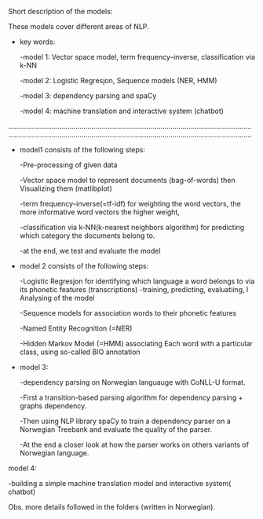 Short description of the models:


These models cover different areas of NLP.

- key words:

  -model 1:  Vector space model, term frequency–inverse, classification via k-NN

  -model 2: Logistic Regresjon, Sequence models (NER, HMM)

  -model 3: dependency parsing and spaCy

  -model 4:  machine translation  and  interactive system (chatbot)


...........................................................................................................................
...........................................................................................................................

- model1 consists of the following steps:

  -Pre-processing of given data
  
  -Vector space model to represent documents (bag-of-words) then  Visualizing them (matlibplot) 
  
  -term frequency–inverse(=tf-idf) for weighting the word vectors, the more informative word vectors the higher weight, 
  
  -classification via k-NN(k-nearest neighbors algorithm) for predicting which category the documents belong to. 
  
  -at the end, we test and  evaluate the model
  
 


- model 2 consists of the following steps:

  -Logistic Regresjon for identifying which language a word belongs to via its phonetic features (transcriptions) 
    -training, predicting, evaluatiing, l Analysing of the model

  -Sequence models for association words to their phonetic features
  
    -Named Entity Recognition (=NER)
    
    -Hidden Markov Model (=HMM) associating Each word with a particular class, 
      using so-called BIO annotation

 
     
- model 3:

  -dependency parsing on Norwegian languauge with  CoNLL-U format.

  -First a transition-based parsing algorithm for dependency parsing + graphs dependency.

  -Then using NLP library spaCy to train a dependency parser on a Norwegian Treebank and evaluate the quality of the parser.

  -At the end a closer look at how the parser works on others variants of Norwegian language.

model 4:

 -building a simple machine translation model and  interactive system( chatbot)
 

 Obs. more details followed  in the folders (written in Norwegian).
 
